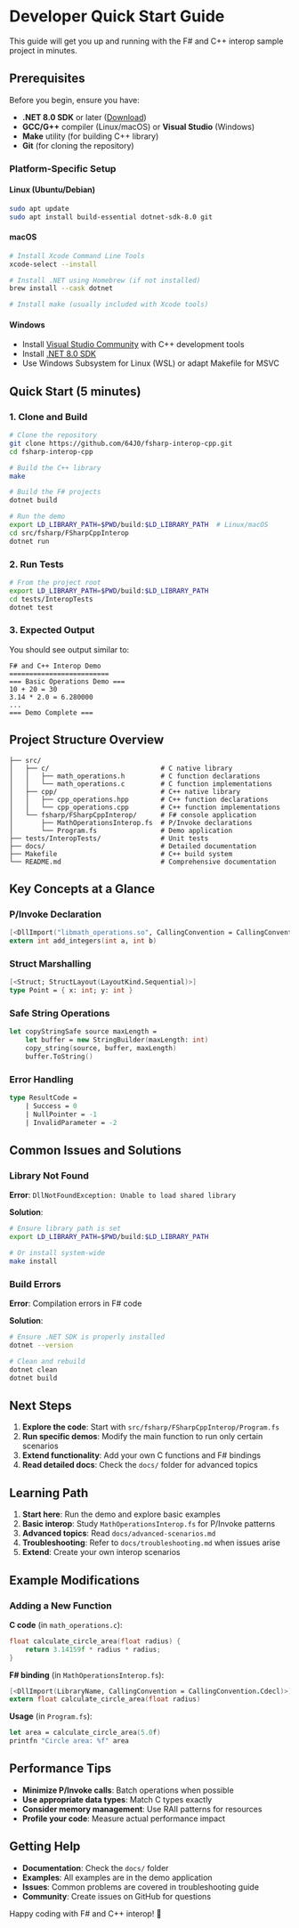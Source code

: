 # Developer Quick Start Guide

This guide will get you up and running with the F# and C++ interop sample project in minutes.

## Prerequisites

Before you begin, ensure you have:

- **.NET 8.0 SDK** or later ([Download](https://dotnet.microsoft.com/download))
- **GCC/G++** compiler (Linux/macOS) or **Visual Studio** (Windows)
- **Make** utility (for building C++ library)
- **Git** (for cloning the repository)

### Platform-Specific Setup

#### Linux (Ubuntu/Debian)
```bash
sudo apt update
sudo apt install build-essential dotnet-sdk-8.0 git
```

#### macOS
```bash
# Install Xcode Command Line Tools
xcode-select --install

# Install .NET using Homebrew (if not installed)
brew install --cask dotnet

# Install make (usually included with Xcode tools)
```

#### Windows
- Install [Visual Studio Community](https://visualstudio.microsoft.com/vs/community/) with C++ development tools
- Install [.NET 8.0 SDK](https://dotnet.microsoft.com/download)
- Use Windows Subsystem for Linux (WSL) or adapt Makefile for MSVC

## Quick Start (5 minutes)

### 1. Clone and Build

```bash
# Clone the repository
git clone https://github.com/64J0/fsharp-interop-cpp.git
cd fsharp-interop-cpp

# Build the C++ library
make

# Build the F# projects
dotnet build

# Run the demo
export LD_LIBRARY_PATH=$PWD/build:$LD_LIBRARY_PATH  # Linux/macOS
cd src/fsharp/FSharpCppInterop
dotnet run
```

### 2. Run Tests

```bash
# From the project root
export LD_LIBRARY_PATH=$PWD/build:$LD_LIBRARY_PATH
cd tests/InteropTests
dotnet test
```

### 3. Expected Output

You should see output similar to:
```
F# and C++ Interop Demo
=========================
=== Basic Operations Demo ===
10 + 20 = 30
3.14 * 2.0 = 6.280000
...
=== Demo Complete ===
```

## Project Structure Overview

```
├── src/
│   ├── c/                            # C native library
│   │   ├── math_operations.h         # C function declarations
│   │   └── math_operations.c         # C function implementations
│   ├── cpp/                          # C++ native library
│   │   ├── cpp_operations.hpp        # C++ function declarations
│   │   └── cpp_operations.cpp        # C++ function implementations
│   └── fsharp/FSharpCppInterop/      # F# console application
│       ├── MathOperationsInterop.fs  # P/Invoke declarations
│       └── Program.fs                # Demo application
├── tests/InteropTests/               # Unit tests
├── docs/                             # Detailed documentation
├── Makefile                          # C++ build system
└── README.md                         # Comprehensive documentation
```

## Key Concepts at a Glance

### P/Invoke Declaration
```fsharp
[<DllImport("libmath_operations.so", CallingConvention = CallingConvention.Cdecl)>]
extern int add_integers(int a, int b)
```

### Struct Marshalling
```fsharp
[<Struct; StructLayout(LayoutKind.Sequential)>]
type Point = { x: int; y: int }
```

### Safe String Operations
```fsharp
let copyStringSafe source maxLength =
    let buffer = new StringBuilder(maxLength: int)
    copy_string(source, buffer, maxLength)
    buffer.ToString()
```

### Error Handling
```fsharp
type ResultCode =
    | Success = 0
    | NullPointer = -1
    | InvalidParameter = -2
```

## Common Issues and Solutions

### Library Not Found
**Error**: `DllNotFoundException: Unable to load shared library`

**Solution**:
```bash
# Ensure library path is set
export LD_LIBRARY_PATH=$PWD/build:$LD_LIBRARY_PATH

# Or install system-wide
make install
```

### Build Errors
**Error**: Compilation errors in F# code

**Solution**:
```bash
# Ensure .NET SDK is properly installed
dotnet --version

# Clean and rebuild
dotnet clean
dotnet build
```

## Next Steps

1. **Explore the code**: Start with `src/fsharp/FSharpCppInterop/Program.fs`
2. **Run specific demos**: Modify the main function to run only certain scenarios
3. **Extend functionality**: Add your own C functions and F# bindings
4. **Read detailed docs**: Check the `docs/` folder for advanced topics

## Learning Path

1. **Start here**: Run the demo and explore basic examples
2. **Basic interop**: Study `MathOperationsInterop.fs` for P/Invoke patterns
3. **Advanced topics**: Read `docs/advanced-scenarios.md`
4. **Troubleshooting**: Refer to `docs/troubleshooting.md` when issues arise
5. **Extend**: Create your own interop scenarios

## Example Modifications

### Adding a New Function

**C code** (in `math_operations.c`):
```c
float calculate_circle_area(float radius) {
    return 3.14159f * radius * radius;
}
```

**F# binding** (in `MathOperationsInterop.fs`):
```fsharp
[<DllImport(LibraryName, CallingConvention = CallingConvention.Cdecl)>]
extern float calculate_circle_area(float radius)
```

**Usage** (in `Program.fs`):
```fsharp
let area = calculate_circle_area(5.0f)
printfn "Circle area: %f" area
```

## Performance Tips

- **Minimize P/Invoke calls**: Batch operations when possible
- **Use appropriate data types**: Match C types exactly
- **Consider memory management**: Use RAII patterns for resources
- **Profile your code**: Measure actual performance impact

## Getting Help

- **Documentation**: Check the `docs/` folder
- **Examples**: All examples are in the demo application
- **Issues**: Common problems are covered in troubleshooting guide
- **Community**: Create issues on GitHub for questions

Happy coding with F# and C++ interop! 🚀